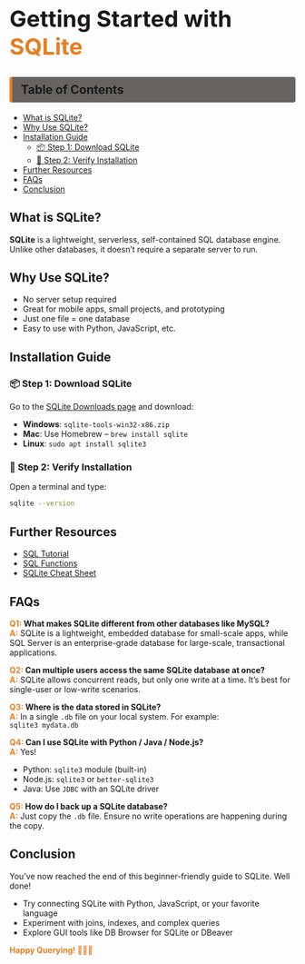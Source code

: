 <h1 style="font-size: 2.5rem; margin-bottom: 0;">
    <span>Getting Started with </span>
    <span style="color:#e67e22;">SQLite</span>
  </h1>

<h2 style=" padding: 10px 15px; background-color:rgb(102, 99, 96); border-left: 5px solid #e67e22; border-radius: 4px;">Table of Contents</h2>

- [What is SQLite?](#what-is-sqlite)
- [Why Use SQLite?](#why-use-sqlite)
- [Installation Guide](#installation-guide)
  - [📦 Step 1: Download SQLite](#-step-1-download-sqlite)
  - [🔽 Step 2: Verify Installation](#-step-2-verify-installation)
- [Further Resources](#further-resources)
- [FAQs](#faqs)
- [Conclusion](#conclusion)

## What is SQLite?
**SQLite** is a lightweight, serverless, self-contained SQL database engine. Unlike other databases, it doesn’t require a separate server to run.



## Why Use SQLite?

- No server setup required  
- Great for mobile apps, small projects, and prototyping  
- Just one file = one database  
- Easy to use with Python, JavaScript, etc.


## Installation Guide

### 📦 Step 1: Download SQLite

Go to the [SQLite Downloads page](https://www.sqlite.org/download.html) and download:

- **Windows**: `sqlite-tools-win32-x86.zip`  
- **Mac**: Use Homebrew – `brew install sqlite`  
- **Linux**: `sudo apt install sqlite3`

### 🔽 Step 2: Verify Installation

Open a terminal and type:  
```bash 
sqlite --version
```


## Further Resources

- [SQL Tutorial](https://www.sqltutorial.org/)
- [SQL Functions](https://www.sqltutorial.org/sql-aggregate-functions/)
- [SQLite Cheat Sheet](https://www.sqltutorial.org/sql-cheat-sheet/)



## FAQs

<b><span style="color:#e67e22;">Q1:</span>
What makes SQLite different from other databases like MySQL?</b>  
**<span style="color:#e67e22;">A:</span>** 
SQLite is a lightweight, embedded database for small-scale apps, while SQL Server is an enterprise-grade database for large-scale, transactional applications.

<b><span style="color:#e67e22;">Q2:</span> Can multiple users access the same SQLite database at once?</b>  
**<span style="color:#e67e22;">A:</span>** 
SQLite allows concurrent reads, but only one write at a time. It’s best for single-user or low-write scenarios.

<b><span style="color:#e67e22;">Q3:</span>
Where is the data stored in SQLite?</b>  
**<span style="color:#e67e22;">A:</span>** 
In a single `.db` file on your local system. For example:  
`sqlite3 mydata.db`

<b><span style="color:#e67e22;">Q4:</span>
Can I use SQLite with Python / Java / Node.js?</b>  
**<span style="color:#e67e22;">A:</span>** 
Yes!  
- Python: `sqlite3` module (built-in)  
- Node.js: `sqlite3` or `better-sqlite3`  
- Java: Use `JDBC` with an SQLite driver

<b><span style="color:#e67e22;">Q5:</span>
How do I back up a SQLite database?</b>  
**<span style="color:#e67e22;">A:</span>** 
Just copy the `.db` file. Ensure no write operations are happening during the copy.


## Conclusion

You’ve now reached the end of this beginner-friendly guide to SQLite. Well done!

- Try connecting SQLite with Python, JavaScript, or your favorite language  
- Experiment with joins, indexes, and complex queries  
- Explore GUI tools like DB Browser for SQLite or DBeaver

<b><span style="color:#e67e22;">Happy Querying! 👨🏽‍💻</span></b>

